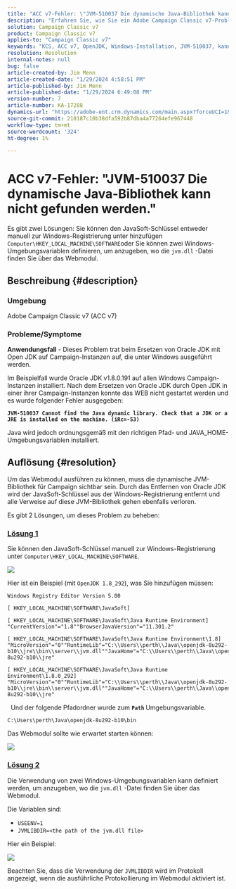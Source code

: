 ```yaml
---
title: "ACC v7-Fehler: \"JVM-510037 Die dynamische Java-Bibliothek kann nicht gefunden werden.\""
description: "Erfahren Sie, wie Sie ein Adobe Campaign Classic v7-Problem für den Fehler lösen können: \"JVM-510037 Die dynamische Java-Bibliothek kann nicht gefunden werden.\""
solution: Campaign Classic v7
product: Campaign Classic v7
applies-to: "Campaign Classic v7"
keywords: "KCS, ACC v7, OpenJDK, Windows-Installation, JVM-510037, kann nicht finden, dynamische Java-Bibliothek, Adobe Campaign Classic v7, Fehlerbehebung"
resolution: Resolution
internal-notes: null
bug: false
article-created-by: Jim Menn
article-created-date: "1/29/2024 4:58:51 PM"
article-published-by: Jim Menn
article-published-date: "1/29/2024 6:49:08 PM"
version-number: 7
article-number: KA-17288
dynamics-url: "https://adobe-ent.crm.dynamics.com/main.aspx?forceUCI=1&pagetype=entityrecord&etn=knowledgearticle&id=6d2368a8-c7be-ee11-9079-6045bd006268"
source-git-commit: 210187c10b38dfa592b87dba4a77264efe967448
workflow-type: tm+mt
source-wordcount: '324'
ht-degree: 1%

---
```


# ACC v7-Fehler: &quot;JVM-510037 Die dynamische Java-Bibliothek kann nicht gefunden werden.&quot;


Es gibt zwei Lösungen: Sie können den JavaSoft-Schlüssel entweder manuell zur Windows-Registrierung unter hinzufügen `Computer\HKEY_LOCAL_MACHINE\SOFTWARE`oder Sie können zwei Windows-Umgebungsvariablen definieren, um anzugeben, wo die `jvm.dll` -Datei finden Sie über das Webmodul.

## Beschreibung {#description}


### <b>Umgebung</b>

Adobe Campaign Classic v7 (ACC v7)



### <b>Probleme/Symptome</b>

<b>Anwendungsfall</b> - Dieses Problem trat beim Ersetzen von Oracle JDK mit Open JDK auf Campaign-Instanzen auf, die unter Windows ausgeführt werden.

Im Beispielfall wurde Oracle JDK v1.8.0.191 auf allen Windows Campaign-Instanzen installiert. Nach dem Ersetzen von Oracle JDK durch Open JDK in einer ihrer Campaign-Instanzen konnte das WEB nicht gestartet werden und es wurde folgender Fehler ausgegeben:

<b>`JVM-510037 Cannot find the Java dynamic library. Check that a JDK or a JRE is installed on the machine. (iRc=-53)`</b>

Java wird jedoch ordnungsgemäß mit den richtigen Pfad- und JAVA_HOME-Umgebungsvariablen installiert.


## Auflösung {#resolution}


Um das Webmodul ausführen zu können, muss die dynamische JVM-Bibliothek für Campaign sichtbar sein. Durch das Entfernen von Oracle JDK wird der JavaSoft-Schlüssel aus der Windows-Registrierung entfernt und alle Verweise auf diese JVM-Bibliothek gehen ebenfalls verloren.

Es gibt 2 Lösungen, um dieses Problem zu beheben:

### <u>Lösung 1</u>

Sie können den JavaSoft-Schlüssel manuell zur Windows-Registrierung unter `Computer\HKEY_LOCAL_MACHINE\SOFTWARE`.

![](assets/de72732e-d310-ec11-b6e6-000d3a597e01.png)

Hier ist ein Beispiel (mit `OpenJDK 1.8_292`), was Sie hinzufügen müssen:

`Windows Registry Editor Version 5.00`

`[ HKEY_LOCAL_MACHINE\SOFTWARE\JavaSoft]`




```
[ HKEY_LOCAL_MACHINE\SOFTWARE\JavaSoft\Java Runtime Environment] "CurrentVersion"="1.8""BrowserJavaVersion"="11.301.2"
```





```
[ HKEY_LOCAL_MACHINE\SOFTWARE\JavaSoft\Java Runtime Environment\1.8] "MicroVersion"="0""RuntimeLib"="C:\\Users\\perth\\Java\\openjdk-8u292-b10\\jre\\bin\\server\\jvm.dll""JavaHome"="C:\\Users\\perth\\Java\\openjdk-8u292-b10\\jre"
```





```
[ HKEY_LOCAL_MACHINE\SOFTWARE\JavaSoft\Java Runtime Environment\1.8.0_292] "MicroVersion"="0""RuntimeLib"="C:\\Users\\perth\\Java\\openjdk-8u292-b10\\jre\\bin\\server\\jvm.dll""JavaHome"="C:\\Users\\perth\\Java\\openjdk-8u292-b10\\jre"
```


 
Und der folgende Pfadordner wurde zum <b>`Path` </b>Umgebungsvariable.

`C:\Users\perth\Java\openjdk-8u292-b10\bin`

Das Webmodul sollte wie erwartet starten können:

![](assets/f9d275cf-d910-ec11-b6e6-000d3a597e01.png)

### <u>Lösung 2</u>

Die Verwendung von zwei Windows-Umgebungsvariablen kann definiert werden, um anzugeben, wo die `jvm.dll` -Datei finden Sie über das Webmodul.

Die Variablen sind:

- `USEENV=1`
- `JVMLIBDIR=<the path of the jvm.dll file>`


Hier ein Beispiel:

![](assets/108e8694-d814-ec11-b6e6-002248047155.png)

Beachten Sie, dass die Verwendung der `JVMLIBDIR` wird im Protokoll angezeigt, wenn die ausführliche Protokollierung im Webmodul aktiviert ist.
